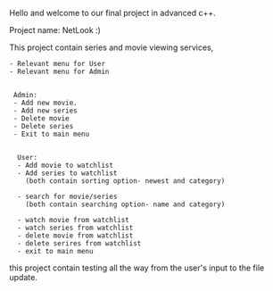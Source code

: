 Hello and welcome to our final project in advanced c++.

Project name: NetLook :)

This project contain series and movie viewing services,

    - Relevant menu for User
	- Relevant menu for Admin
	
	
	 Admin:
	 - Add new movie.
	 - Add new series
	 - Delete movie
	 - Delete series
	 - Exit to main menu


	  User:
	  - Add movie to watchlist
	  - Add series to watchlist
	    (both contain sorting option- newest and category)

      - search for movie/series
	    (both contain searching option- name and category)

      - watch movie from watchlist
	  - watch series from watchlist
	  - delete movie from watchlist
	  - delete serires from watchlist 
	  - exit to main menu 


this project contain testing all the way from the user's input
to the file update.
